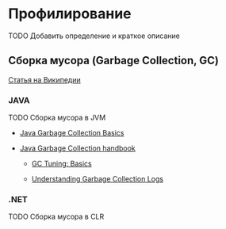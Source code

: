 # Профилирование #

TODO Добавить определение и краткое описание

## Сборка мусора (Garbage Collection, GC) ##

[Статья на Википедии](https://ru.wikipedia.org/wiki/Сборка_мусора)

### JAVA ###

TODO Сборка мусора в JVM

+ [Java Garbage Collection Basics](http://www.oracle.com/webfolder/technetwork/tutorials/obe/java/gc01/index.html)

+ [Java Garbage Collection handbook](https://plumbr.eu/java-garbage-collection-handbook)

    * [GC Tuning: Basics](https://plumbr.eu/handbook/gc-tuning)

    * [Understanding Garbage Collection Logs](https://plumbr.eu/blog/garbage-collection/understanding-garbage-collection-logs)
    
### .NET ###

TODO Сборка мусора в CLR